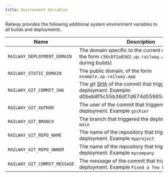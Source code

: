 ```yaml
---
title: Environment Variables
---
```


Railway provides the following additional system environment variables to all 
builds and deployments.

| Name                         | Description |
|------------------------------|-------------|
| `RAILWAY_DEPLOYMENT_DOMAIN`  | The domain specific to the current deployment, of the form `c56c8f2a83d2.up.railway.app` (not available during builds) |
| `RAILWAY_STATIC_DOMAIN`      | The public domain, of the form `example.up.railway.app` |
| `RAILWAY_GIT_COMMIT_SHA`     | The git [SHA](https://docs.github.com/en/github/getting-started-with-github/github-glossary#commit) of the commit that triggered the deployment. Example: d0beb8f5c55b36df7d674d55965a23b8d54ad69b |
| `RAILWAY_GIT_AUTHOR`         | The user of the commit that triggered the deployment. Example `gschier` |
| `RAILWAY_GIT_BRANCH`         | The branch that triggered the deployment. Example `main` |
| `RAILWAY_GIT_REPO_NAME`      | The name of the repository that triggered the deployment. Example `myproject` |
| `RAILWAY_GIT_REPO_OWNER`     | The name of the repository that triggered the deployment. Example `mycompany` |
| `RAILWAY_GIT_COMMIT_MESSAGE` | The message of the commit that triggered the deployment. Example `Fixed a few bugs` |
